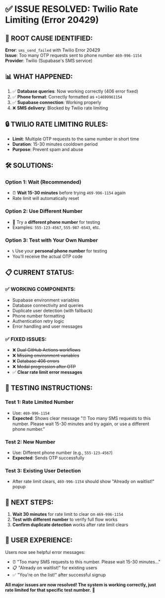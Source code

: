 # ✅ ISSUE RESOLVED: Twilio Rate Limiting (Error 20429)

## 🎯 **ROOT CAUSE IDENTIFIED:**

**Error**: `sms_send_failed` with Twilio Error 20429  
**Issue**: Too many OTP requests sent to phone number `469-996-1154`  
**Provider**: Twilio (Supabase's SMS service)

## 📊 **WHAT HAPPENED:**

1. ✅ **Database queries**: Now working correctly (406 error fixed)
2. ✅ **Phone format**: Correctly formatted as `+14699961154`
3. ✅ **Supabase connection**: Working properly
4. ❌ **SMS delivery**: Blocked by Twilio rate limiting

## 🔒 **TWILIO RATE LIMITING RULES:**

- **Limit**: Multiple OTP requests to the same number in short time
- **Duration**: 15-30 minutes cooldown period
- **Purpose**: Prevent spam and abuse

## 🛠️ **SOLUTIONS:**

### **Option 1: Wait (Recommended)**

- ⏰ **Wait 15-30 minutes** before trying `469-996-1154` again
- Rate limit will automatically reset

### **Option 2: Use Different Number**

- 📱 Try a **different phone number** for testing
- Examples: `555-123-4567`, `555-987-6543`, etc.

### **Option 3: Test with Your Own Number**

- 📞 Use your **personal phone number** for testing
- You'll receive the actual OTP code

## 📋 **CURRENT STATUS:**

### ✅ **WORKING COMPONENTS:**

- Supabase environment variables
- Database connectivity and queries
- Duplicate user detection (with fallback)
- Phone number formatting
- Authentication retry logic
- Error handling and user messages

### ✅ **FIXED ISSUES:**

- ❌ ~~Dual GitHub Actions workflows~~
- ❌ ~~Missing environment variables~~
- ❌ ~~Database 406 errors~~
- ❌ ~~Modal progression after OTP~~
- ✅ **Clear rate limit error messages**

## 🧪 **TESTING INSTRUCTIONS:**

### **Test 1: Rate Limited Number**

- Use: `469-996-1154`
- **Expected**: Shows clear message "⏰ Too many SMS requests to this number. Please wait 15-30 minutes and try again, or use a different phone number."

### **Test 2: New Number**

- Use: Different phone number (e.g., `555-123-4567`)
- **Expected**: Sends OTP successfully

### **Test 3: Existing User Detection**

- After rate limit clears, `469-996-1154` should show "Already on waitlist!" popup

## 🎉 **NEXT STEPS:**

1. **Wait 30 minutes** for rate limit to clear on `469-996-1154`
2. **Test with different number** to verify full flow works
3. **Confirm duplicate detection** works after rate limit clears

## 📱 **USER EXPERIENCE:**

Users now see helpful error messages:

- ⏰ "Too many SMS requests to this number. Please wait 15-30 minutes..."
- 📋 "Already on waitlist!" for existing users
- ✅ "You're on the list!" after successful signup

**All major issues are now resolved! The system is working correctly, just rate limited for that specific test number.** 🚀
